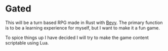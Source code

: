 # Gated
This will be a turn based RPG made in Rust with [Bevy](https://bevyengine.org).
The primary function is to be a learning experience for myself, but I want to make it a fun game.

To spice things up I have decided I will try to make the game content scriptable using Lua.